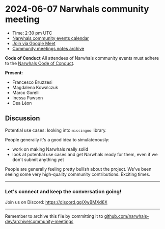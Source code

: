 # 2024-06-07 Narwhals community meeting

- Time: 2:30 pm UTC
- [Narwhals community events calendar](https://calendar.google.com/calendar/embed?src=27ff6dc5f598c1d94c1f6e627a1aaae680e2fac88f848bda1f2c7946ae74d5ab%40group.calendar.google.com&ctz=Europe%2FLondon)
- [Join via Google Meet](https://meet.google.com/igm-dtqg-mrz)
- [Community meetings notes archive](https://github.com/narwhals-dev/archive/tree/main/community-meetings)

**Code of Conduct**
All attendees of Narwhals community events must adhere to the [Narwhals Code of Conduct](https://github.com/narwhals-dev/narwhals?tab=coc-ov-file#readme).

**Present:**

- Francesco Bruzzesi
- Magdalena Kowalczuk
- Marco Gorelli
- Inessa Pawson
- Dea Léon

## Discussion

Potential use cases: looking into `missingno` library.

People generally it's a good idea to simulatenously:

- work on making Narwhals really solid
- look at potential use cases and get Narwhals ready for them, even if we don't submit anything yet

People are generally feeling pretty bullish about the project. We've been seeing some very high-quality
community contributions. Exciting times.

---

### Let's connect and keep the conversation going!

Join us on Discord: https://discord.gg/XwBMXd6X

---
Remember to archive this file by committing it to [github.com/narwhals-dev/archive/community-meetings](https://github.com/narwhals-dev/archive/tree/main/community-meetings)
